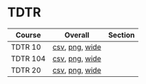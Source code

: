 # TDTR

| Course | Overall | Section |
| ------ | ------- | ------- |
| TDTR 10 | [csv](https://github.com/UCSD-Historical-Enrollment-Data/2023Spring/blob/main/overall/TDTR%2010.csv), [png](https://raw.githubusercontent.com/UCSD-Historical-Enrollment-Data/2023Spring/main/plot_overall/TDTR%2010.png), [wide](https://raw.githubusercontent.com/UCSD-Historical-Enrollment-Data/2023Spring/main/plot_overall_wide/TDTR%2010.png) |  |
| TDTR 104 | [csv](https://github.com/UCSD-Historical-Enrollment-Data/2023Spring/blob/main/overall/TDTR%20104.csv), [png](https://raw.githubusercontent.com/UCSD-Historical-Enrollment-Data/2023Spring/main/plot_overall/TDTR%20104.png), [wide](https://raw.githubusercontent.com/UCSD-Historical-Enrollment-Data/2023Spring/main/plot_overall_wide/TDTR%20104.png) |  |
| TDTR 20 | [csv](https://github.com/UCSD-Historical-Enrollment-Data/2023Spring/blob/main/overall/TDTR%2020.csv), [png](https://raw.githubusercontent.com/UCSD-Historical-Enrollment-Data/2023Spring/main/plot_overall/TDTR%2020.png), [wide](https://raw.githubusercontent.com/UCSD-Historical-Enrollment-Data/2023Spring/main/plot_overall_wide/TDTR%2020.png) |  |
